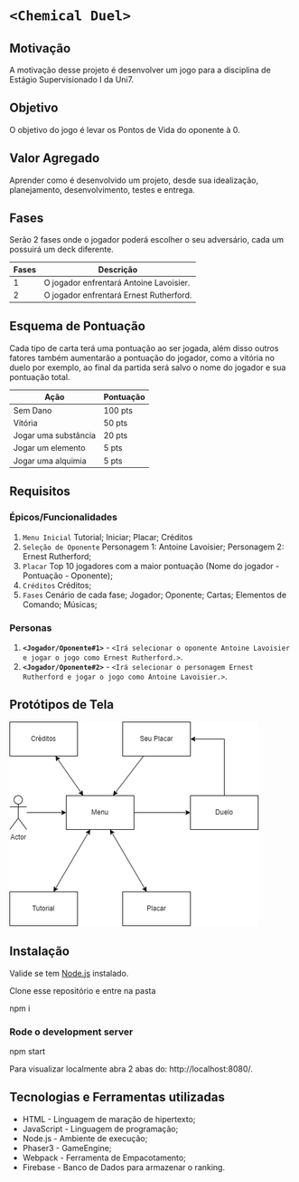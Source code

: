 # `<Chemical Duel>`

## Motivação

A motivação desse projeto é desenvolver um jogo para a disciplina de Estágio Supervisionado I da Uni7.

## Objetivo

O objetivo do jogo é levar os Pontos de Vida do oponente à 0.

## Valor Agregado

Aprender como é desenvolvido um projeto, desde sua idealização, planejamento, desenvolvimento, testes e entrega.

## Fases

Serão 2 fases onde o jogador poderá escolher o seu adversário, cada um possuirá um deck diferente.

| Fases | Descrição |
| ----- | ----------- |
| 1     | O jogador enfrentará Antoine Lavoisier. |
| 2     | O jogador enfrentará Ernest Rutherford. |

## Esquema de Pontuação

Cada tipo de carta terá uma pontuação ao ser jogada, além disso outros fatores também aumentarão a pontuação do jogador, como a vitória no duelo por exemplo, ao final da partida será salvo o nome do jogador e sua pontuação total.

| Ação | Pontuação |
| ----- | ----------- |
| Sem Dano   | 100 pts |
| Vitória   | 50 pts |
| Jogar uma substância   | 20 pts |
| Jogar um elemento | 5 pts |
| Jogar uma alquimia     | 5 pts |

## Requisitos

### Épicos/Funcionalidades

1. `Menu Inicial`
   Tutorial;
   Iniciar;
   Placar;
   Créditos
2. `Seleção de Oponente`
   Personagem 1: Antoine Lavoisier;
   Personagem 2: Ernest Rutherford;
3. `Placar`
   Top 10 jogadores com a maior pontuação (Nome do jogador - Pontuação - Oponente);
4. `Créditos`
   Créditos;
5. `Fases`
   Cenário de cada fase;
   Jogador;
   Oponente;
   Cartas;
   Elementos de Comando;
   Músicas;

### Personas

1. **`<Jogador/Oponente#1>`** - `<Irá selecionar o oponente Antoine Lavoisier e jogar o jogo como Ernest Rutherford.>`.
2. **`<Jogador/Oponente#2>`** - `<Irá selecionar o personagem Ernest Rutherford e jogar o jogo como Antoine Lavoisier.>`.

## Protótipos de Tela
![prototipo_telas](client/public/assets/img/prototipo-chemical-duel.drawio.png)

## Instalação

Valide se tem [Node.js](https://nodejs.org) instalado.

Clone esse repositório e entre na pasta

npm i

### Rode o development server

npm start

Para visualizar localmente abra 2 abas do: http://localhost:8080/.

## Tecnologias e Ferramentas utilizadas
- HTML - Linguagem de maração de hipertexto;
- JavaScript - Linguagem de programação;
- Node.js - Ambiente de execução;
- Phaser3 - GameEngine;
- Webpack - Ferramenta de Empacotamento;
- Firebase - Banco de Dados para armazenar o ranking.